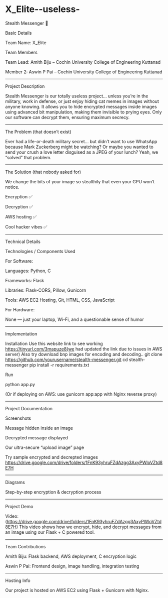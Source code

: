 # X_Elite--useless-
Stealth Messenger 🎯

Basic Details

Team Name: X_Elite

Team Members

Team Lead: Amith Biju – Cochin University College of Engineering Kuttanad

Member 2: Aswin P Pai – Cochin University College of Engineering Kuttanad



---

Project Description

Stealth Messenger is our totally useless project… unless you’re in the military, work in defense, or just enjoy hiding cat memes in images without anyone knowing.
It allows you to hide encrypted messages inside images using advanced bit manipulation, making them invisible to prying eyes. Only our software can decrypt them, ensuring maximum secrecy.


---

The Problem (that doesn’t exist)

Ever had a life-or-death military secret… but didn’t want to use WhatsApp because Mark Zuckerberg might be watching?
Or maybe you wanted to send your crush a love letter disguised as a JPEG of your lunch?
Yeah, we “solved” that problem.


---

The Solution (that nobody asked for)

We change the bits of your image so stealthily that even your GPU won’t notice.

Encryption ✅

Decryption ✅

AWS hosting ✅

Cool hacker vibes ✅



---

Technical Details

Technologies / Components Used

For Software:

Languages: Python, C

Frameworks: Flask

Libraries: Flask-CORS, Pillow, Gunicorn

Tools: AWS EC2 Hosting, Git, HTML, CSS, JavaScript


For Hardware:

None — just your laptop, Wi-Fi, and a questionable sense of humor



---

Implementation

Installation
Use this website link to see working https://tinyurl.com/3mapuze8(we had updated the link due to issues in AWS server)
Also try download bnp images for encoding and decoding..
git clone https://github.com/yourusername/stealth-messenger.git
cd stealth-messenger
pip install -r requirements.txt

Run

python app.py

(Or if deploying on AWS: use gunicorn app:app with Nginx reverse proxy)


---

Project Documentation

Screenshots

 Message hidden inside an image

 Decrypted message displayed
 
 Our ultra-secure “upload image” page

Try sample encrypted and decrepted images
https://drive.google.com/drive/folders/1FnK93yhruFZdAzgg3AxyPWloVZtd8E7H

---

Diagrams

 Step-by-step encryption & decryption process


---

Project Demo

Video:(https://drive.google.com/drive/folders/1FnK93yhruFZdAzgg3AxyPWloVZtd8E7H)
This video shows how we encrypt, hide, and decrypt messages from an image using our Flask + C powered tool.


---

Team Contributions

Amith Biju: Flask backend, AWS deployment, C encryption logic

Aswin P Pai: Frontend design, image handling, integration testing



---

Hosting Info

Our project is hosted on AWS EC2 using Flask + Gunicorn with Nginx.

